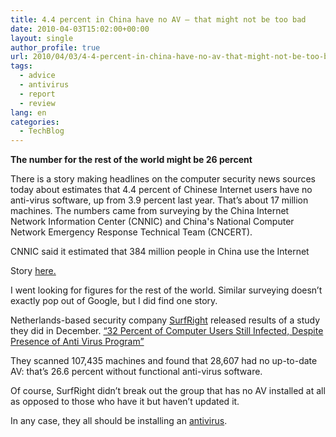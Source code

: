 ```yaml
---
title: 4.4 percent in China have no AV – that might not be too bad
date: 2010-04-03T15:02:00+00:00
layout: single
author_profile: true
url: 2010/04/03/4-4-percent-in-china-have-no-av-that-might-not-be-too-bad/
tags:
  - advice
  - antivirus
  - report
  - review
lang: en
categories: 
  - TechBlog
---
```

**The number for the rest of the world might be 26 percent**

There is a story making headlines on the computer security news sources today about estimates that 4.4 percent of Chinese Internet users have no anti-virus software, up from 3.9 percent last year. That’s about 17 million machines. The numbers came from surveying by the China Internet Network Information Center (CNNIC) and China's National Computer Network Emergency Response Technical Team (CNCERT).

CNNIC said it estimated that 384 million people in China use the Internet

Story [here.](http://www.pcworld.com/businesscenter/article/192994/millions_in_china_have_no_antivirus_software_survey_shows.html)

I went looking for figures for the rest of the world. Similar surveying doesn’t exactly pop out of Google, but I did find one story.

Netherlands-based security company [SurfRight](http://www.surfright.nl/en/home/) released results of a study they did in December. [“32 Percent of Computer Users Still Infected, Despite Presence of Anti Virus Program”](http://www.send2press.com/newswire/2009-12-1209-001.shtml)

They scanned 107,435 machines and found that 28,607 had no up-to-date AV: that’s 26.6 percent without functional anti-virus software.

Of course, SurfRight didn’t break out the group that has no AV installed at all as opposed to those who have it but haven’t updated it.

In any case, they all should be installing an [antivirus](http://sites.google.com/site/boelectronic/computer/security/antivirus).